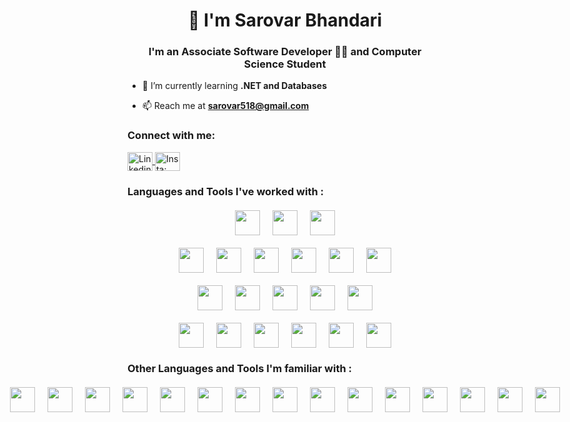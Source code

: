 <h1 align="center">👋 I'm Sarovar Bhandari</h1>
<h3 align="center">I'm an Associate Software Developer 👨‍💻 and Computer Science Student</h3>

- 🌱 I’m currently learning **.NET and Databases**

- 📫 Reach me at **sarovar518@gmail.com**

<h3 align="left">Connect with me:</h3>
<p align="left">
  <a href="https://www.linkedin.com/in/sarovarbhandari/" target="blank">
    <img align="center" src="https://raw.githubusercontent.com/rahuldkjain/github-profile-readme-generator/master/src/images/icons/Social/linked-in-alt.svg" alt="Linkedin: Sarovar Bhandari" height="30" width="40" />
  </a>
  <a href="https://instagram.com/sarovarrr" target="blank">
    <img align="center" src="https://raw.githubusercontent.com/rahuldkjain/github-profile-readme-generator/master/src/images/icons/Social/instagram.svg" alt="Insta: sarovarrr" height="30" width="40" />
  </a>
</p>

<h3 align="left">Languages and Tools I've worked with :</h3>

<div style="display: flex; gap: 20px; margin-top: 20px; align-items: center; justify-content: center;">
  <img width="40" height="40" src="https://cdn.jsdelivr.net/gh/devicons/devicon@latest/icons/amazonwebservices/amazonwebservices-original-wordmark.svg" />
  <img width="40" height="40" src="https://cdn.jsdelivr.net/gh/devicons/devicon@latest/icons/azure/azure-original.svg" />
  <img width="40" height="40" src="https://cdn.jsdelivr.net/gh/devicons/devicon@latest/icons/azuredevops/azuredevops-original.svg" />
</div>

<div style="display: flex; gap: 20px; margin-top: 20px; margin-bottom: 10px; align-items: center; justify-content: center;">
  <img width="40" height="40" src="https://cdn.jsdelivr.net/gh/devicons/devicon@latest/icons/csharp/csharp-original.svg" />
  <img width="40" height="40" src="https://cdn.jsdelivr.net/gh/devicons/devicon@latest/icons/dot-net/dot-net-original-wordmark.svg" />
  <img width="40" height="40" src="https://cdn.jsdelivr.net/gh/devicons/devicon@latest/icons/dotnetcore/dotnetcore-original.svg" />
  <img width="40" height="40" src="https://cdn.jsdelivr.net/gh/devicons/devicon@latest/icons/azuresqldatabase/azuresqldatabase-original.svg" />
  <img width="40" height="40" src="https://cdn.jsdelivr.net/gh/devicons/devicon@latest/icons/sqldeveloper/sqldeveloper-original.svg">
  <img width="40" height="40" src="https://cdn.jsdelivr.net/gh/devicons/devicon@latest/icons/microsoftsqlserver/microsoftsqlserver-plain-wordmark.svg" />
</div>

<div style="display: flex; gap: 20px; margin-top: 20px; margin-bottom: 10px; align-items: center; justify-content: center;">
  <img width="40" height="40" src="https://cdn.jsdelivr.net/gh/devicons/devicon@latest/icons/blazor/blazor-original.svg" />
  <img width="40" height="40" src="https://cdn.jsdelivr.net/gh/devicons/devicon@latest/icons/javascript/javascript-original.svg" />
  <img width="40" height="40" src="https://cdn.jsdelivr.net/gh/devicons/devicon@latest/icons/nextjs/nextjs-original-wordmark.svg" />
  <img width="40" height="40" src="https://cdn.jsdelivr.net/gh/devicons/devicon@latest/icons/react/react-original-wordmark.svg" />
  <img width="40" height="40" src="https://cdn.jsdelivr.net/gh/devicons/devicon@latest/icons/typescript/typescript-original.svg">
</div>

<div style="display: flex; gap: 20px; margin-top: 20px; margin-bottom: 10px; align-items: center; justify-content: center;">
  <img width="40" height="40" src="https://cdn.jsdelivr.net/gh/devicons/devicon@latest/icons/jira/jira-original-wordmark.svg" />
  <img width="40" height="40" src="https://cdn.jsdelivr.net/gh/devicons/devicon@latest/icons/npm/npm-original-wordmark.svg" />
  <img width="40" height="40" src="https://cdn.jsdelivr.net/gh/devicons/devicon@latest/icons/nuget/nuget-original-wordmark.svg" />
  <img width="40" height="40" src="https://cdn.jsdelivr.net/gh/devicons/devicon@latest/icons/trello/trello-original-wordmark.svg">
  <img width="40" height="40" src="https://cdn.jsdelivr.net/gh/devicons/devicon@latest/icons/bitbucket/bitbucket-original-wordmark.svg" />
  <img width="40" height="40" src="https://cdn.jsdelivr.net/gh/devicons/devicon@latest/icons/postman/postman-original-wordmark.svg" />
</div>


<h3 align="left"> Other Languages and Tools I'm familiar with :</h3>
<div style="display: flex; gap: 20px; margin-top: 20px; margin-bottom: 20px; align-items: center; justify-content: center;">
  <img width="40" height="40" src="https://cdn.jsdelivr.net/gh/devicons/devicon@latest/icons/apachekafka/apachekafka-original-wordmark.svg" />
  <img width="40" height="40" src="https://cdn.jsdelivr.net/gh/devicons/devicon@latest/icons/confluence/confluence-original-wordmark.svg" />
  <img width="40" height="40" src="https://cdn.jsdelivr.net/gh/devicons/devicon@latest/icons/c/c-original.svg" />
  <img width="40" height="40" src="https://cdn.jsdelivr.net/gh/devicons/devicon@latest/icons/cosmosdb/cosmosdb-original.svg" />
  <img width="40" height="40" src="https://cdn.jsdelivr.net/gh/devicons/devicon@latest/icons/cplusplus/cplusplus-original.svg" />
  <img width="40" height="40" src="https://cdn.jsdelivr.net/gh/devicons/devicon@latest/icons/docker/docker-original-wordmark.svg" />
  <img width="40" height="40" src="https://cdn.jsdelivr.net/gh/devicons/devicon@latest/icons/dynamodb/dynamodb-original.svg" />
  <img width="40" height="40" src="https://cdn.jsdelivr.net/gh/devicons/devicon@latest/icons/firebase/firebase-original-wordmark.svg" />
  <img width="40" height="40" src="https://cdn.jsdelivr.net/gh/devicons/devicon@latest/icons/grpc/grpc-plain.svg" />
  <img width="40" height="40" src="https://cdn.jsdelivr.net/gh/devicons/devicon@latest/icons/graphql/graphql-plain-wordmark.svg" />
  <img width="40" height="40" src="https://cdn.jsdelivr.net/gh/devicons/devicon@latest/icons/kubernetes/kubernetes-original-wordmark.svg" />
  <img width="40" height="40" src="https://cdn.jsdelivr.net/gh/devicons/devicon@latest/icons/mongodb/mongodb-original-wordmark.svg" />
  <img width="40" height="40" src="https://cdn.jsdelivr.net/gh/devicons/devicon@latest/icons/oauth/oauth-original.svg" />
  <img width="40" height="40" src="https://cdn.jsdelivr.net/gh/devicons/devicon@latest/icons/python/python-original-wordmark.svg" />
  <img width="40" height="40" src="https://cdn.jsdelivr.net/gh/devicons/devicon@latest/icons/wordpress/wordpress-original.svg" />
</div>
